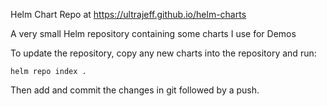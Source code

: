 Helm Chart Repo at https://ultrajeff.github.io/helm-charts

A very small Helm repository containing some charts I use for Demos

To update the repository, copy any new charts into the repository and run:

```
helm repo index .
```

Then add and commit the changes in git followed by a push.

